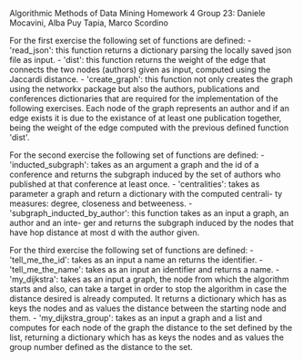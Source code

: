 Algorithmic Methods of Data Mining
Homework 4
Group 23: Daniele Mocavini, Alba Puy Tapia, Marco Scordino



For the first exercise the following set of functions are defined:
	- 'read_json': this function returns a dictionary parsing the locally saved json file as input.
	- 'dist': this function returns the weight of the edge that connects the two nodes (authors) 
		  given as input, computed using the Jaccardi distance.
	- 'create_graph': this function not only creates the graph using the networkx package but also 
			  the authors, publications and conferences dictionaries that are required for 
			  the implementation of the following exercises.
			  Each node of the graph represents an author and if an edge exists it is due 
		          to the existance of at least one publication together, being the weight of 
			  the edge computed with the previous defined function 'dist'.

For the second exercise the following set of functions are defined:
	- 'inducted_subgraph': takes as an argument a graph and the id of a conference and returns the 
			       subgraph induced by the set of authors who published at that conference 
                               at least once.
	- 'centralities': takes as parameter a graph and return a dictionary with the computed centrali-
			  ty measures: degree, closeness and betweeness. 
	- 'subgraph_inducted_by_author': this function takes as an input a graph, an author and an inte-
					 ger and returns the subgraph induced by the nodes that have hop
                                         distance at most d with the author given. 

For the third exercise the following set of functions are defined:
	- 'tell_me_the_id': takes as an input a name an returns the identifier.
	- 'tell_me_the_name': takes as an input an identifier and returns a name.
	- 'my_dijkstra': takes as an input a graph, the node from which the algorithm starts and also,
			 can take a target in order to stop the algorithm in case the distance desired 
			 is already computed. It returns a dictionary which has as keys the nodes and as
			 values the distance between the starting node and them.
	- 'my_dijkstra_group': takes as an input a graph and a list and computes for each node of the 
			       graph the distance to the set defined by the list, returning a dictionary 
			       which has as keys the nodes and as values the group number defined as the 
			       distance to the set.

